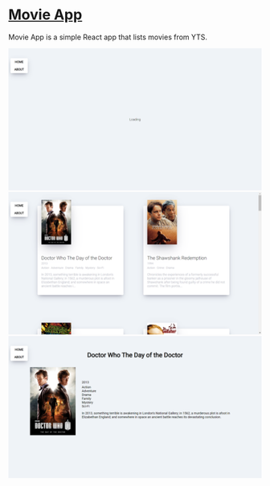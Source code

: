 # [Movie App](https://nayeonshin.dev/movie-app/)

Movie App is a simple React app that lists movies from YTS.

![Loading page](https://github.com/nayeonshin/movie-app/blob/master/src/assets/loading-page.png)
![Homepage](https://github.com/nayeonshin/movie-app/blob/master/src/assets/homepage.png)
![Detail page](https://github.com/nayeonshin/movie-app/blob/master/src/assets/detail-page.png)